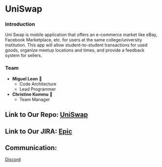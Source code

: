 # UniSwap

### Introduction
  Uni Swap is mobile application that offers an e-commerce market like eBay, Facebook Marketplace, etc. for users at the same college/university institution. This app will allow student-to-student transactions for used goods, organize meetup locations and times, and provide a feedback system for sellers.

### Team

* **Miguel Leon** :ghost:
    * Code Architecture
    * Lead Programmer
* **Christine Kommu** :lollipop:
    * Team Manager

## Link to Our Repo: [UniSwap](https://github.com/MiguelL1304/UniSwap.git)

## Link to Our JIRA: [Epic](https://jira.ggc.edu/projects/SDII24/issues/SDII24-8?filter=allopenissues)

## Communication: 
[Discord](https://discord.gg/vTHar55mdF)